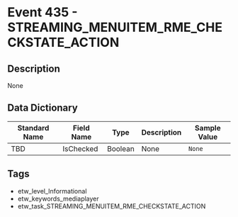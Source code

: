 # Event 435 - STREAMING_MENUITEM_RME_CHECKSTATE_ACTION

## Description
None

## Data Dictionary
|Standard Name|Field Name|Type|Description|Sample Value|
|---|---|---|---|---|
|TBD|IsChecked|Boolean|None|`None`|

## Tags
* etw_level_Informational
* etw_keywords_mediaplayer
* etw_task_STREAMING_MENUITEM_RME_CHECKSTATE_ACTION